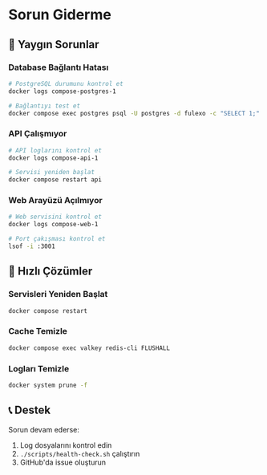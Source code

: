 # Sorun Giderme

## 🚨 Yaygın Sorunlar

### Database Bağlantı Hatası
```bash
# PostgreSQL durumunu kontrol et
docker logs compose-postgres-1

# Bağlantıyı test et
docker compose exec postgres psql -U postgres -d fulexo -c "SELECT 1;"
```

### API Çalışmıyor
```bash
# API loglarını kontrol et
docker logs compose-api-1

# Servisi yeniden başlat
docker compose restart api
```

### Web Arayüzü Açılmıyor
```bash
# Web servisini kontrol et
docker logs compose-web-1

# Port çakışması kontrol et
lsof -i :3001
```

## 🔧 Hızlı Çözümler

### Servisleri Yeniden Başlat
```bash
docker compose restart
```

### Cache Temizle
```bash
docker compose exec valkey redis-cli FLUSHALL
```

### Logları Temizle
```bash
docker system prune -f
```

## 📞 Destek

Sorun devam ederse:
1. Log dosyalarını kontrol edin
2. `./scripts/health-check.sh` çalıştırın
3. GitHub'da issue oluşturun